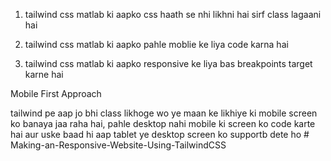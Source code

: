 1) tailwind css matlab ki aapko css haath se nhi likhni hai sirf class lagaani hai 

2) tailwind css matlab ki aapko pahle moblie ke liya code karna hai 

3) tailwind css matlab ki aapko responsive ke liya bas breakpoints target karne hai 

Mobile First Approach 

tailwind pe aap jo bhi class likhoge wo ye maan ke likhiye ki mobile screen ko banaya jaa raha hai, pahle desktop nahi mobile ki screen ko code karte hai aur uske baad hi aap tablet ye desktop screen ko supportb dete ho # Making-an-Responsive-Website-Using-TailwindCSS
